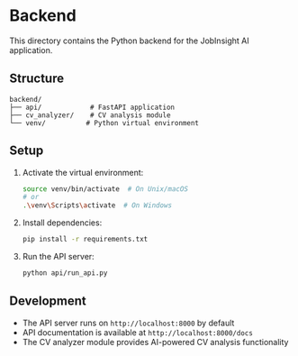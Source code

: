 # Backend

This directory contains the Python backend for the JobInsight AI application.

## Structure

```
backend/
├── api/            # FastAPI application
├── cv_analyzer/    # CV analysis module
└── venv/          # Python virtual environment
```

## Setup

1. Activate the virtual environment:
   ```bash
   source venv/bin/activate  # On Unix/macOS
   # or
   .\venv\Scripts\activate  # On Windows
   ```

2. Install dependencies:
   ```bash
   pip install -r requirements.txt
   ```

3. Run the API server:
   ```bash
   python api/run_api.py
   ```

## Development

- The API server runs on `http://localhost:8000` by default
- API documentation is available at `http://localhost:8000/docs`
- The CV analyzer module provides AI-powered CV analysis functionality 